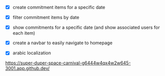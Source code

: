 - [x] create commitment items for a specific date
- [x] filter commitment items by date 
- [x] show commitments for a specific date (and show associated users for each item)

- [x] create a navbar to easily navigate to homepage
- [x] arabic localization

https://super-duper-space-carnival-g6444w4qx4w2w645-3001.app.github.dev/